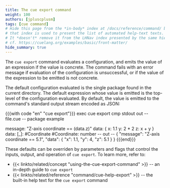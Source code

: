 ```yaml
---
title: The cue export command
weight: 100
authors: [jpluscplusm]
tags: [cue command]
# Hide this page from the *in-body* index at /docs/reference/command/ because
# that index is used to present the list of automated help-text texts.
# It *doesn't* remove it from the LHNav index presented by the same hierarchy.
# cf. https://cuelang.org/examples/basic/front-matter/
hide_summary: true
---
```


The `cue export` command evaluates a configuration, and emits the value of an
expression if the value is concrete.
The command fails with an error message
if evaluation of the configuration is unsuccessful,
or if the value of the expression to be emitted is not concrete.

The default configuration evaluated is the single package found in the current directory.
The default expression whose value is emitted is the top-level of the configuration evaluated.
By default, the value is emitted to the command's standard output stream encoded as JSON:

{{{with code "en" "cue export"}}}
exec cue export
cmp stdout out
-- file.cue --
package example

message: "Z-axis coordinate == \(data.z)"
data: {
	x: 1.1
	y: 2 * 2
	z: x + y
}
data: [_]: #Coordinate
#Coordinate: number
-- out --
{
    "message": "Z-axis coordinate == 5.1",
    "data": {
        "x": 1.1,
        "y": 4,
        "z": 5.1
    }
}
{{{end}}}

These defaults can be overriden by parameters and flags that control the
inputs, output, and operation of `cue export`.
To learn more, refer to:

- {{< linkto/related/concept "using-the-cue-export-command" >}} --
  an in-depth guide to `cue export`
- {{< linkto/related/reference "command/cue-help-export" >}} --
  the built-in help text for the `cue export` command
